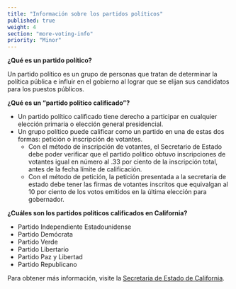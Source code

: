 ```yaml
---
title: "Información sobre los partidos políticos"
published: true
weight: 4
section: "more-voting-info"
priority: "Minor"
---
```

**¿Qué es un partido político?**  

Un partido político es un grupo de personas que tratan de determinar la política pública e influir en el gobierno al lograr que se elijan sus candidatos para los puestos públicos. 

**¿Qué es un “partido político calificado”?**  
- Un partido político calificado tiene derecho a participar en cualquier elección primaria o elección general presidencial. 
- Un grupo político puede calificar como un partido en una de estas dos formas: petición o inscripción de votantes.  
    - Con el método de inscripción de votantes, el Secretario de Estado debe poder verificar que el partido político obtuvo inscripciones de votantes igual en número al .33 por ciento de la inscripción total, antes de la fecha límite de calificación.
    - Con el método de petición, la petición presentada a la secretaria de estado debe tener las firmas de votantes inscritos que equivalgan al 10 por ciento de los votos emitidos en la última elección para gobernador.  

**¿Cuáles son los partidos políticos calificados en California?**  
- Partido Independiente Estadounidense  
- Partido Demócrata 
- Partido Verde
- Partido Libertario
- Partido Paz y Libertad 
- Partido Republicano  

Para obtener más información, visite la [Secretaria de Estado de California](http://www.sos.ca.gov/elections/political-parties/qualified-political-parties/).  
